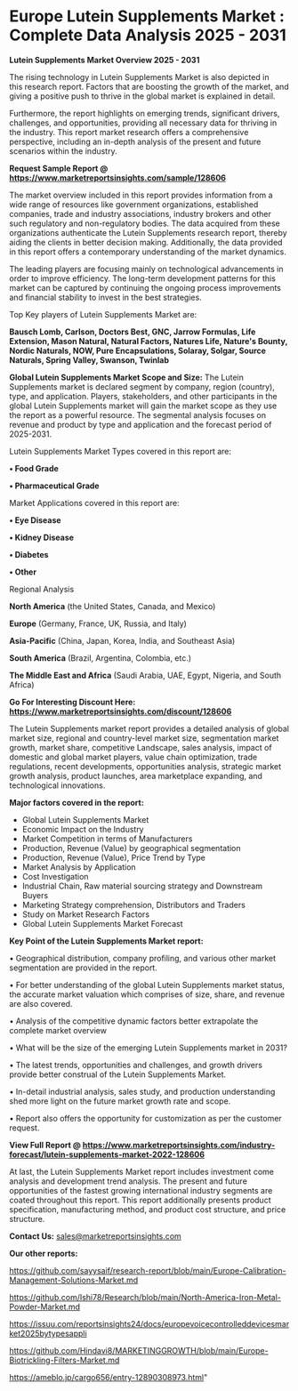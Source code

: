# Europe Lutein Supplements Market : Complete Data Analysis 2025 - 2031

<Strong> Lutein Supplements Market Overview 2025 - 2031</strong>

The rising technology in Lutein Supplements Market is also depicted in this research report. Factors that are boosting the growth of the market, and giving a positive push to thrive in the global market is explained in detail.

Furthermore, the report highlights on emerging trends, significant drivers, challenges, and opportunities, providing all necessary data for thriving in the industry. This report market research offers a comprehensive perspective, including an in-depth analysis of the present and future scenarios within the industry.

<strong>Request Sample Report @ <a href=https://www.marketreportsinsights.com/sample/128606>https://www.marketreportsinsights.com/sample/128606</a></strong>

The market overview included in this report provides information from a wide range of resources like government organizations, established companies, trade and industry associations, industry brokers and other such regulatory and non-regulatory bodies. The data acquired from these organizations authenticate the Lutein Supplements research report, thereby aiding the clients in better decision making. Additionally, the data provided in this report offers a contemporary understanding of the market dynamics.

The leading players are focusing mainly on technological advancements in order to improve efficiency. The long-term development patterns for this market can be captured by continuing the ongoing process improvements and financial stability to invest in the best strategies.

Top Key players of Lutein Supplements Market are:

<strong>Bausch  Lomb, Carlson, Doctors Best, GNC, Jarrow Formulas, Life Extension, Mason Natural, Natural Factors, Natures Life, Nature's Bounty, Nordic Naturals, NOW, Pure Encapsulations, Solaray, Solgar, Source Naturals, Spring Valley, Swanson, Twinlab</strong>

<strong><b>Global Lutein Supplements Market Scope and Size:</b></strong>
The Lutein Supplements market is declared segment by company, region (country), type, and application. Players, stakeholders, and other participants in the global Lutein Supplements market will gain the market scope as they use the report as a powerful resource. The segmental analysis focuses on revenue and product by type and application and the forecast period of 2025-2031.

Lutein Supplements Market Types covered in this report are:

<strong>• Food Grade

• Pharmaceutical Grade</strong>

Market Applications covered in this report are:

<strong>• Eye Disease

• Kidney Disease

• Diabetes

• Other</strong> 

Regional Analysis

<strong>North America</strong> (the United States, Canada, and Mexico)

<strong>Europe</strong> (Germany, France, UK, Russia, and Italy)

<strong>Asia-Pacific</strong> (China, Japan, Korea, India, and Southeast Asia)

<strong>South America</strong> (Brazil, Argentina, Colombia, etc.)

<strong>The Middle East and Africa</strong> (Saudi Arabia, UAE, Egypt, Nigeria, and South Africa)

<strong>Go For Interesting Discount Here: <a href=https://www.marketreportsinsights.com/discount/128606>https://www.marketreportsinsights.com/discount/128606</a></strong>

The Lutein Supplements market report provides a detailed analysis of global market size, regional and country-level market size, segmentation market growth, market share, competitive Landscape, sales analysis, impact of domestic and global market players, value chain optimization, trade regulations, recent developments, opportunities analysis, strategic market growth analysis, product launches, area marketplace expanding, and technological innovations.

<strong><b>Major factors covered in the report:</b></strong>
<ul>
  <li>Global Lutein Supplements Market </li>
  <li>Economic Impact on the Industry</li>
  <li>Market Competition in terms of Manufacturers</li>
  <li>Production, Revenue (Value) by geographical segmentation</li>
  <li>Production, Revenue (Value), Price Trend by Type</li>
  <li>Market Analysis by Application</li>
  <li>Cost Investigation</li>
  <li>Industrial Chain, Raw material sourcing strategy and Downstream Buyers</li>
  <li>Marketing Strategy comprehension, Distributors and Traders</li>
  <li>Study on Market Research Factors</li>
  <li>Global Lutein Supplements Market Forecast</li>
</ul>

<strong><b>Key Point of the Lutein Supplements Market report:</b></strong>

• Geographical distribution, company profiling, and various other market segmentation are provided in the report.

• For better understanding of the global Lutein Supplements market status, the accurate market valuation which comprises of size, share, and revenue are also covered.

• Analysis of the competitive dynamic factors better extrapolate the complete market overview

• What will be the size of the emerging Lutein Supplements market in 2031?

• The latest trends, opportunities and challenges, and growth drivers provide better construal of the Lutein Supplements Market.

• In-detail industrial analysis, sales study, and production understanding shed more light on the future market growth rate and scope.

• Report also offers the opportunity for customization as per the customer request.

<strong><b>View Full Report @ <a href=https://www.marketreportsinsights.com/industry-forecast/lutein-supplements-market-2022-128606>https://www.marketreportsinsights.com/industry-forecast/lutein-supplements-market-2022-128606</a></b></strong>


At last, the Lutein Supplements Market report includes investment come analysis and development trend analysis. The present and future opportunities of the fastest growing international industry segments are coated throughout this report. This report additionally presents product specification, manufacturing method, and product cost structure, and price structure.

<strong>Contact Us:</strong>
sales@marketreportsinsights.com

<strong>Our other reports:</strong>

<a href=https://github.com/sayysaif/research-report/blob/main/Europe-Calibration-Management-Solutions-Market.md>https://github.com/sayysaif/research-report/blob/main/Europe-Calibration-Management-Solutions-Market.md</a>

<a href=https://github.com/Ishi78/Research/blob/main/North-America-Iron-Metal-Powder-Market.md>https://github.com/Ishi78/Research/blob/main/North-America-Iron-Metal-Powder-Market.md</a>

<a href=https://issuu.com/reportsinsights24/docs/europevoicecontrolleddevicesmarket2025bytypesappli>https://issuu.com/reportsinsights24/docs/europevoicecontrolleddevicesmarket2025bytypesappli</a>

<a href=https://github.com/Hindavi8/MARKETINGGROWTH/blob/main/Europe-Biotrickling-Filters-Market.md>https://github.com/Hindavi8/MARKETINGGROWTH/blob/main/Europe-Biotrickling-Filters-Market.md</a>

<a href=https://ameblo.jp/cargo656/entry-12890308973.html>https://ameblo.jp/cargo656/entry-12890308973.html</a>"
